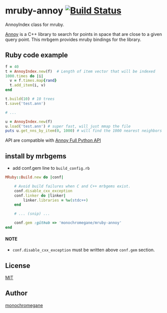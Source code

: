 # mruby-annoy   [![Build Status](https://travis-ci.org/monochromegane/mruby-annoy.svg?branch=master)](https://travis-ci.org/monochromegane/mruby-annoy)

AnnoyIndex class for mruby.

[Annoy](https://github.com/spotify/annoy) is a C++ library to search for points in space that are close to a given query point. This mrbgem provides mruby bindings for the library.

## Ruby code example

```ruby
f = 40
t = AnnoyIndex.new(f)  # Length of item vector that will be indexed
1000.times do |i|
  v = f.times.map{rand}
  t.add_item(i, v)
end

t.build(10) # 10 trees
t.save('test.ann')

# ...

u = AnnoyIndex.new(f)
u.load('test.ann') # super fast, will just mmap the file
puts u.get_nns_by_item(0, 1000) # will find the 1000 nearest neighbors
```

API are compatible with [Annoy Full Python API](https://github.com/spotify/annoy#full-python-api)

## install by mrbgems

- add conf.gem line to `build_config.rb`

```ruby
MRuby::Build.new do |conf|

    # Avoid build failures when C and C++ mrbgems exist.
    conf.disable_cxx_exception
    conf.linker do |linker|
        linker.libraries = %w(stdc++)
    end

    # ... (snip) ...

    conf.gem :github => 'monochromegane/mruby-annoy'
end
```

#### NOTE

- `conf.disable_cxx_exception` must be written above `conf.gem` section.

## License

[MIT](https://github.com/monochromegane/mruby-annoy/blob/master/LICENSE)

## Author

[monochromegane](https://github.com/monochromegane)
